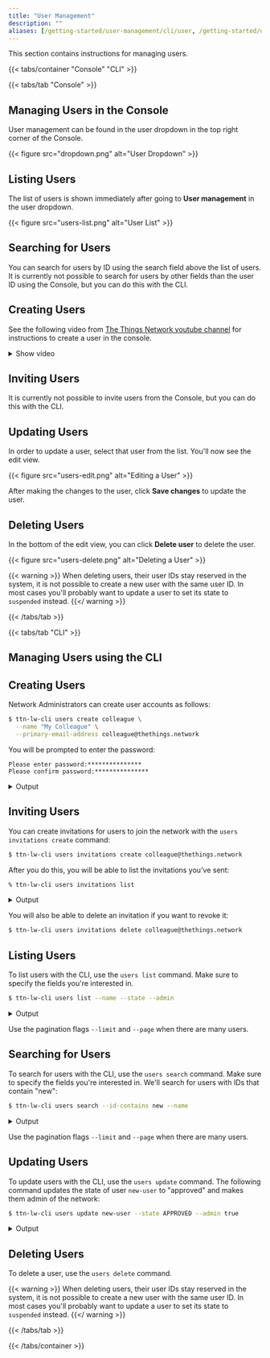 ```yaml
---
title: "User Management"
description: ""
aliases: [/getting-started/user-management/cli/user, /getting-started/user-management/console/user]
---
```


This section contains instructions for managing users.

<!--more-->

{{< tabs/container "Console" "CLI" >}}

{{< tabs/tab "Console" >}}

## Managing Users in the Console

User management can be found in the user dropdown in the top right corner of the Console.

{{< figure src="dropdown.png" alt="User Dropdown" >}}

## Listing Users

The list of users is shown immediately after going to **User management** in the user dropdown.

{{< figure src="users-list.png" alt="User List" >}}

## Searching for Users

You can search for users by ID using the search field above the list of users. It is currently not possible to search for users by other fields than the user ID using the Console, but you can do this with the CLI.

## Creating Users

See the following video from [The Things Network youtube channel](https://youtu.be/vxXKBEQxLq0) for instructions to create a user in the console.

<details><summary>Show video</summary>
{{< youtube "vxXKBEQxLq0" >}}
</details>

## Inviting Users

It is currently not possible to invite users from the Console, but you can do this with the CLI.

## Updating Users

In order to update a user, select that user from the list. You'll now see the edit view.

{{< figure src="users-edit.png" alt="Editing a User" >}}

After making the changes to the user, click **Save changes** to update the user.

## Deleting Users

In the bottom of the edit view, you can click **Delete user** to delete the user.

{{< figure src="users-delete.png" alt="Deleting a User" >}}

{{< warning >}} When deleting users, their user IDs stay reserved in the system, it is not possible to create a new user with the same user ID. In most cases you'll probably want to update a user to set its state to `suspended` instead. {{</ warning >}}

{{< /tabs/tab >}}

{{< tabs/tab "CLI" >}}

## Managing Users using the CLI

## Creating Users

Network Administrators can create user accounts as follows:

```bash
$ ttn-lw-cli users create colleague \
  --name "My Colleague" \
  --primary-email-address colleague@thethings.network
```

You will be prompted to enter the password:

```
Please enter password:***************
Please confirm password:***************
```

<details><summary>Output</summary>

```json
{
  "ids": {
    "user_id": "colleague"
  },
  "created_at": "2019-12-19T10:54:53.677Z",
  "updated_at": "2019-12-19T10:54:53.677Z",
  "name": "My Colleague",
  "contact_info": [
    {
      "contact_method": "CONTACT_METHOD_EMAIL",
      "value": "colleague@thethings.network"
    }
  ],
  "primary_email_address": "colleague@thethings.network",
  "password_updated_at": "2019-12-19T10:54:53.674Z",
  "state": "STATE_APPROVED"
}
```
</details>

## Inviting Users

You can create invitations for users to join the network with the `users invitations create` command:

```bash
$ ttn-lw-cli users invitations create colleague@thethings.network
```

After you do this, you will be able to list the invitations you've sent:

```bash
% ttn-lw-cli users invitations list
```

<details><summary>Output</summary>

```json
[{
  "email": "colleague@thethings.network",
  "token": "MW7INQWYOE46GLP3AEFQEHR5XIKRYPSRAXFF3CUCLIQPPQ3BNBLQ",
  "expires_at": "2019-12-26T11:41:29.485Z",
  "created_at": "2019-12-19T11:41:29.486Z",
  "updated_at": "2019-12-19T11:41:29.486Z"
}]
```
</details>

You will also be able to delete an invitation if you want to revoke it:

```bash
$ ttn-lw-cli users invitations delete colleague@thethings.network
```

## Listing Users

To list users with the CLI, use the `users list` command. Make sure to specify the fields you're interested in.

```bash
$ ttn-lw-cli users list --name --state --admin
```

<details><summary>Output</summary>

```json
[{
  "ids": {
    "user_id": "new-user"
  },
  "created_at": "2019-12-19T09:10:31.426Z",
  "updated_at": "2019-12-19T09:10:40.527Z",
  "name": "New User"
}, {
  "ids": {
    "user_id": "admin"
  },
  "created_at": "2019-12-18T14:54:12.723Z",
  "updated_at": "2019-12-18T14:54:12.723Z",
  "state": "STATE_APPROVED",
  "admin": true
}]
```
</details>

Use the pagination flags `--limit` and `--page` when there are many users.

## Searching for Users

To search for users with the CLI, use the `users search` command. Make sure to specify the fields you're interested in. We'll search for users with IDs that contain "new":

```bash
$ ttn-lw-cli users search --id-contains new --name
```

<details><summary>Output</summary>

```json
[{
  "ids": {
    "user_id": "new-user"
  },
  "created_at": "2019-12-19T09:10:31.426Z",
  "updated_at": "2019-12-19T09:10:40.527Z",
  "name": "New User"
}]
```
</details>

Use the pagination flags `--limit` and `--page` when there are many users.

## Updating Users

To update users with the CLI, use the `users update` command. The following command updates the state of user `new-user` to "approved" and makes them admin of the network:

```bash
$ ttn-lw-cli users update new-user --state APPROVED --admin true
```

<details><summary>Output</summary>

```json
{
  "ids": {
    "user_id": "new-user"
  },
  "created_at": "2019-12-19T09:10:31.426Z",
  "updated_at": "2019-12-19T11:44:39.609Z",
  "state": "STATE_APPROVED",
  "admin": true
}
```
</details>

## Deleting Users

To delete a user, use the `users delete` command.

{{< warning >}} When deleting users, their user IDs stay reserved in the system, it is not possible to create a new user with the same user ID. In most cases you'll probably want to update a user to set its state to `suspended` instead. {{</ warning >}}

{{< /tabs/tab >}}

{{< /tabs/container >}}
